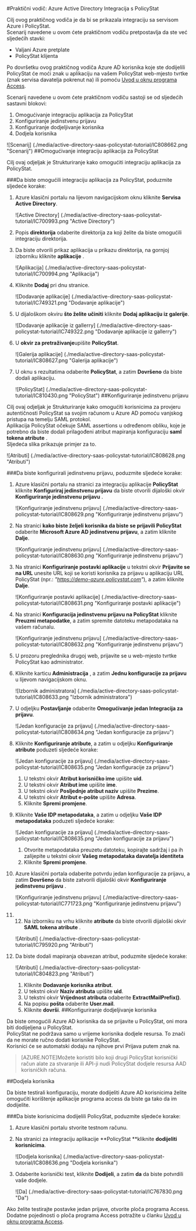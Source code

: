 <properties 
    pageTitle="Praktični vodič: Azure Active Directory Integracija s PolicyStat | Microsoft Azure" 
    description="Saznajte kako koristiti PolicyStat s Azure Active Directory da biste omogućili jedinstvenu prijavu, automatiziranog dodjele resursa i više!" 
    services="active-directory" 
    authors="jeevansd"  
    documentationCenter="na" 
    manager="femila"/>
<tags 
    ms.service="active-directory" 
    ms.devlang="na" 
    ms.topic="article" 
    ms.tgt_pltfrm="na" 
    ms.workload="identity" 
    ms.date="09/26/2016" 
    ms.author="jeedes" />

#<a name="tutorial-azure-active-directory-integration-with-policystat"></a>Praktični vodič: Azure Active Directory Integracija s PolicyStat
  
Cilj ovog praktičnog vodiča je da bi se prikazala integraciju sa servisom Azure i PolicyStat.  
Scenarij navedene u ovom ćete praktičnom vodiču pretpostavlja da ste već sljedećih stavki:

-   Valjani Azure pretplate
-   PolicyStat klijenta
  
Po dovršetku ovog praktičnog vodiča Azure AD korisnika koje ste dodijelili PolicyStat će moći znak u aplikaciju na vašem PolicyStat web-mjesto tvrtke (znak servisa davatelja pokrenut na) ili pomoću [Uvod u oknu programa Access](active-directory-saas-access-panel-introduction.md).
  
Scenarij navedene u ovom ćete praktičnom vodiču sastoji se od sljedećih sastavni blokovi:

1.  Omogućivanje integraciju aplikacija za PolicyStat
2.  Konfiguriranje jedinstvenu prijavu
3.  Konfiguriranje dodjeljivanje korisnika
4.  Dodjela korisnika

![Scenarij] (./media/active-directory-saas-policystat-tutorial/IC808662.png "Scenarij")
##<a name="enabling-the-application-integration-for-policystat"></a>Omogućivanje integraciju aplikacija za PolicyStat
  
Cilj ovaj odjeljak je Strukturiranje kako omogućiti integraciju aplikacija za PolicyStat.

###<a name="to-enable-the-application-integration-for-policystat-perform-the-following-steps"></a>Da biste omogućili integraciju aplikacija za PolicyStat, poduzmite sljedeće korake:

1.  Azure klasični portalu na lijevom navigacijskom oknu kliknite **Servisa Active Directory**.

    ![Active Directory] (./media/active-directory-saas-policystat-tutorial/IC700993.png "Active Directory")

2.  Popis **direktorija** odaberite direktorija za koji želite da biste omogućili integraciju direktorija.

3.  Da biste otvorili prikaz aplikacija u prikazu direktorija, na gornjoj izborniku kliknite **aplikacije** .

    ![Aplikacija] (./media/active-directory-saas-policystat-tutorial/IC700994.png "Aplikacija")

4.  Kliknite **Dodaj** pri dnu stranice.

    ![Dodavanje aplikacije] (./media/active-directory-saas-policystat-tutorial/IC749321.png "Dodavanje aplikacije")

5.  U dijaloškom okviru **što želite učiniti** kliknite **Dodaj aplikaciju iz galerije**.

    ![Dodavanje aplikacije iz gallerry] (./media/active-directory-saas-policystat-tutorial/IC749322.png "Dodavanje aplikacije iz gallerry")

6.  U **okvir za pretraživanje**upišite **PolicyStat**.

    ![Galerija aplikacije] (./media/active-directory-saas-policystat-tutorial/IC808627.png "Galerija aplikacije")

7.  U oknu s rezultatima odaberite **PolicyStat**, a zatim **Dovršeno** da biste dodali aplikaciju.

    ![PolicyStat] (./media/active-directory-saas-policystat-tutorial/IC810430.png "PolicyStat")
##<a name="configuring-single-sign-on"></a>Konfiguriranje jedinstvenu prijavu
  
Cilj ovaj odjeljak je Strukturiranje kako omogućiti korisnicima za provjeru autentičnosti PolicyStat sa svojim računom u Azure AD pomoću vanjskog pristupa na temelju SAML protokol.  
Aplikacija PolicyStat očekuje SAML assertions u određenom obliku, koje je potrebno da biste dodali prilagođeni atribut mapiranja konfiguraciju **saml tokena atribute** .  
Sljedeća slika prikazuje primjer za to.

![Atributi] (./media/active-directory-saas-policystat-tutorial/IC808628.png "Atributi")

###<a name="to-configure-single-sign-on-perform-the-following-steps"></a>Da biste konfigurirali jedinstvenu prijavu, poduzmite sljedeće korake:

1.  Azure klasični portalu na stranici za integraciju aplikacije **PolicyStat** kliknite **Konfiguriraj jedinstvenu prijavu** da biste otvorili dijaloški okvir **Konfiguriranje jedinstvenu prijavu** .

    ![Konfiguriranje jedinstvenu prijavu] (./media/active-directory-saas-policystat-tutorial/IC808629.png "Konfiguriranje jedinstvenu prijavu")

2.  Na stranici **kako biste željeli korisnika da biste se prijavili PolicyStat** odaberite **Microsoft Azure AD jedinstvenu prijavu**, a zatim kliknite **Dalje**.

    ![Konfiguriranje jedinstvenu prijavu] (./media/active-directory-saas-policystat-tutorial/IC808630.png "Konfiguriranje jedinstvenu prijavu")

3.  Na stranici **Konfiguriranje postavki aplikacije** u tekstni okvir **Prijavite se na URL** unesite URL koji se koristi korisnika za prijavu u aplikaciju URL PolicyStat (npr.: *"https://demo-azure.policystat.com"*), a zatim kliknite **Dalje**.

    ![Konfiguriranje postavki aplikacije] (./media/active-directory-saas-policystat-tutorial/IC808631.png "Konfiguriranje postavki aplikacije")

4.  Na stranici **Konfiguracija jedinstvenu prijavu na PolicyStat** kliknite **Preuzmi metapodatke**, a zatim spremite datoteku metapodataka na vašem računalu.

    ![Konfiguriranje jedinstvenu prijavu] (./media/active-directory-saas-policystat-tutorial/IC808632.png "Konfiguriranje jedinstvenu prijavu")

5.  U prozoru preglednika drugoj web, prijavite se u web-mjesto tvrtke PolicyStat kao administrator.

6.  Kliknite karticu **Administracija** , a zatim **Jednu konfiguracije za prijavu** u lijevom navigacijskom oknu.

    ![Izbornik administratora] (./media/active-directory-saas-policystat-tutorial/IC808633.png "Izbornik administratora")

7.  U odjeljku **Postavljanje** odaberite **Omogućivanje jedan Integracija za prijavu**.

    ![Jedan konfiguracije za prijavu] (./media/active-directory-saas-policystat-tutorial/IC808634.png "Jedan konfiguracije za prijavu")

8.  Kliknite **Konfiguriranje atribute**, a zatim u odjeljku **Konfiguriranje atribute** poduzeti sljedeće korake:

    ![Jedan konfiguracije za prijavu] (./media/active-directory-saas-policystat-tutorial/IC808635.png "Jedan konfiguracije za prijavu")

    1.  U tekstni okvir **Atribut korisničko ime** upišite **uid**.
    2.  U tekstni okvir **Atribut ime** upišite **ime**.
    3.  U tekstni okvir **Posljednje atribut naziv** upišite **Prezime**.
    4.  U tekstni okvir **Atribut e-pošte** upišite **Adresa**.
    5.  Kliknite **Spremi promjene**.

9.  Kliknite **Vaše IDP metapodataka**, a zatim u odjeljku **Vaše IDP metapodataka** poduzeti sljedeće korake:

    ![Jedan konfiguracije za prijavu] (./media/active-directory-saas-policystat-tutorial/IC808635.png "Jedan konfiguracije za prijavu")

    1.  Otvorite metapodataka preuzetu datoteku, kopirajte sadržaj i pa ih zalijepite u tekstni okvir **Vašeg metapodataka davatelja identiteta**
    2.  Kliknite **Spremi promjene**.

10. Azure klasični portala odaberite potvrdu jedan konfiguracije za prijavu, a zatim **Dovršeno** da biste zatvorili dijaloški okvir **Konfiguriranje jedinstvenu prijavu** .

    ![Konfiguriranje jedinstvenu prijavu] (./media/active-directory-saas-policystat-tutorial/IC771723.png "Konfiguriranje jedinstvenu prijavu")

11. 12. Na izborniku na vrhu kliknite **atribute** da biste otvorili dijaloški okvir **SAML tokena atribute** .

    ![Atributi] (./media/active-directory-saas-policystat-tutorial/IC795920.png "Atributi")

13. Da biste dodali mapiranja obavezan atribut, poduzmite sljedeće korake:

    ![Atributi] (./media/active-directory-saas-policystat-tutorial/IC804823.png "Atributi")

    1.  Kliknite **Dodavanje korisnika atribut**.
    2.  U tekstni okvir **Naziv atributa** upišite **uid**.
    3.  U tekstni okvir **Vrijednost atributa** odaberite **ExtractMailPrefix()**.
    4.  Na popisu **pošta** odaberite **User.mail**.
    5.  Kliknite **dovrši**.
##<a name="configuring-user-provisioning"></a>Konfiguriranje dodjeljivanje korisnika
  
Da biste omogućili Azure AD korisnika da se prijavite u PolicyStat, oni mora biti dodijeljena u PolicyStat.  
PolicyStat ne podržava samo u vrijeme korisnika dodjele resursa. To znači da ne morate ručno dodati korisnike PolicyStat.  
Korisnici će se automatski dodaju na njihove prvi Prijava putem znak na.

>[AZURE.NOTE]Možete koristiti bilo koji drugi PolicyStat korisnički račun alate za stvaranje ili API-ji nudi PolicyStat dodjele resursa AAD korisničkih računa.

##<a name="assigning-users"></a>Dodjela korisnika
  
Da biste testirali konfiguraciju, morate dodijeliti Azure AD korisnicima želite omogućiti korištenje aplikacije programa access da biste ga tako da im dodijelite.

###<a name="to-assign-users-to-policystat-perform-the-following-steps"></a>Da biste korisnicima dodijelili PolicyStat, poduzmite sljedeće korake:

1.  Azure klasični portalu stvorite testnom računu.

2.  Na stranici za integraciju aplikacije **PolicyStat **kliknite **dodijeliti korisnicima**.

    ![Dodjela korisnika] (./media/active-directory-saas-policystat-tutorial/IC808636.png "Dodjela korisnika")

3.  Odaberite korisnički test, kliknite **Dodijeli**, a zatim **da** da biste potvrdili vaše dodjele.

    ![Da] (./media/active-directory-saas-policystat-tutorial/IC767830.png "Da")
  
Ako želite testirajte postavke jedan prijave, otvorite ploča programa Access. Dodatne pojedinosti o ploča programa Access potražite u članku [Uvod u oknu programa Access](active-directory-saas-access-panel-introduction.md).